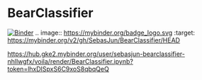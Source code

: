 # BearClassifier
[![Binder](https://mybinder.org/badge_logo.svg)](https://mybinder.org/v2/gh/SebasJun/BearClassifier/HEAD)
.. image:: https://mybinder.org/badge_logo.svg
 :target: https://mybinder.org/v2/gh/SebasJun/BearClassifier/HEAD

https://hub.gke2.mybinder.org/user/sebasjun-bearclassifier-nhllwgfx/voila/render/BearClassifier.ipynb?token=lhxDISpxS6C9xoS8qbqQeQ
